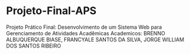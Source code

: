 # Projeto-Final-APS
Projeto Prático Final: Desenvolvimento de um Sistema Web para  Gerenciamento de Atividades Acadêmicas 
Academicos: BRENNO ALBUQUERQUE BIASE, FRANCYALE SANTOS DA SILVA, JORGE WILLIAM DOS SANTOS RIBEIRO
